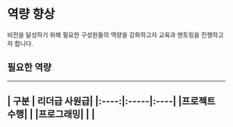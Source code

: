 # 역량 향상

비전을 달성하기 위해 필요한 구성원들의 역량을 강화하고자
교육과 멘토링을 진행하고자 합니다.

## 필요한 역량

--------------------
| 구분 | 리더급 사원급|
|:----:|:-----|:----|
|프로젝트 수행| |
|프로그래밍| | |
----------------
